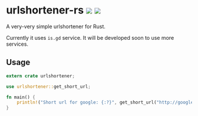# urlshortener-rs [![](https://meritbadge.herokuapp.com/urlshortener)](https://crates.io/crates/urlshortener) [![](https://travis-ci.org/vityafx/urlshortener-rs.svg?branch=master)](https://travis-ci.org/vityafx/urlshortener-rs)


A very-very simple urlshortener for Rust.

Currently it uses `is.gd` service.
It will be developed soon to use more services.

## Usage
```rust
extern crate urlshortener;

use urlshortener::get_short_url;

fn main() {
    println!("Short url for google: {:?}", get_short_url("http://google.com"));
}
```
